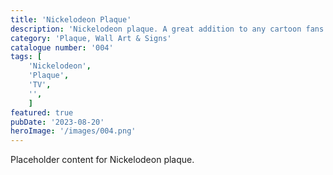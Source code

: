 ```yaml
---
title: 'Nickelodeon Plaque'
description: 'Nickelodeon plaque. A great addition to any cartoon fans game room office or bedroom'
category: 'Plaque, Wall Art & Signs'
catalogue number: '004'
tags: [
    'Nickelodeon', 
    'Plaque', 
    'TV', 
    '',
    ]
featured: true
pubDate: '2023-08-20'
heroImage: '/images/004.png'
---
```


Placeholder content for Nickelodeon plaque.
